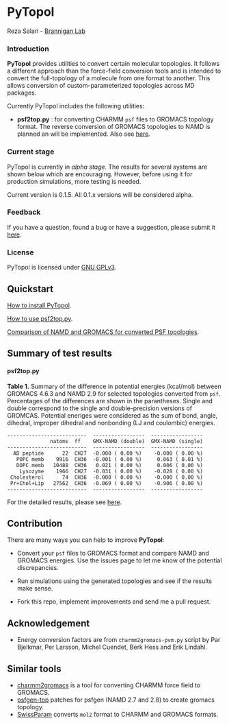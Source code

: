 # PyTopol

Reza Salari - [Brannigan Lab](http://branniganlab.org)

### Introduction

**PyTopol** provides utilities to convert certain molecular topologies.
It follows a different approach than the force-field conversion tools and
is intended to convert the full-topology of a molecule from one format to
another. This allows conversion of custom-parameterized topologies across
MD packages.

Currently PyTopol includes the following utilities:

* **psf2top.py** : for converting CHARMM `psf` files to GROMACS topology format. The
reverse conversion of GROMACS topologies to NAMD is planned an will be implemented. Also see
[here](http://www.ks.uiuc.edu/Research/namd/2.9/ug/node14.html).


### Current stage
PyTopol is currently in *alpha stage*. The results for several
systems are shown below which are encouraging. However, before using it for
production simulations, more testing is needed.

Current version is 0.1.5. All 0.1.x versions will be considered alpha.


### Feedback
If you have a question, found a bug or have a suggestion, please submit it
[here](http://github.com/resal81/pytopol/issues).

### License
PyTopol is licensed under [GNU GPLv3](http://www.gnu.org/licenses/gpl.html).



## Quickstart

[How to install PyTopol](https://github.com/resal81/PyTopol/wiki/PyTopol-Installation).

[How to use psf2top.py](https://github.com/resal81/PyTopol/wiki/psf2top-Usage).

[Comparison of NAMD and GROMACS for converted PSF topologies](https://github.com/resal81/PyTopol/wiki/psf2top-Tests).

## Summary of test results

#### psf2top.py

**Table 1.** Summary of the difference in potential energies (kcal/mol) between GROMACS 4.6.3 and NAMD 2.9 for
selected topologies converted from `psf`.  Percentages of the differences are shown in the parantheses.
Single and double correspond to
the single and double-precision versions of GROMCAS. Potential eneriges were considered as the sum of bond, angle, dihedral,
improper dihedral and nonbonding (LJ and coulombic) energies.
```
--------------------------  -----------------  -----------------
              natoms  ff    GMX-NAMD (double)  GMX-NAMD (single)
--------------------------  -----------------  -----------------
  AD peptide      22  CH27  -0.000 ( 0.00 %)    -0.000 ( 0.00 %)
   POPC memb    9916  CH36  -0.001 ( 0.00 %)     0.063 ( 0.01 %)
   DOPC memb   10488  CH36   0.021 ( 0.00 %)     0.006 ( 0.00 %)
    Lysozyme    1966  CH27  -0.031 ( 0.00 %)    -0.028 ( 0.00 %)
 Cholesterol      74  CH36  -0.000 ( 0.00 %)    -0.000 ( 0.00 %)
 Pr+Chol+Lip   27562  CH36  -0.069 ( 0.00 %)    -0.906 ( 0.00 %)
--------------------------  -----------------  -----------------
```
For the detailed results, please see [here](https://github.com/resal81/PyTopol/wiki/psf2top-Tests).


## Contribution
There are many ways you can help to improve **PyTopol**:

* Convert your `psf` files to GROMACS format and compare NAMD and GROMACS energies.
  Use the issues page to let me know of the potential discrepancies.

* Run simulations using the generated topologies and see if the results make sense.

* Fork this repo, implement improvements and send me a pull request.


## Acknowledgement
* Energy conversion factors are from `charmm2gromacs-pvm.py` script by Par Bjelkmar,
Per Larsson, Michel Cuendet, Berk Hess and Erik Lindahl.

## Similar tools
* [charmm2gromacs](http://www.gromacs.org/@api/deki/files/185/=charmm2gromacs-pvm.py)
  is a tool for converting CHARMM force field to GROMACS.
* [psfgen-top](https://github.com/benlabs/psfgen-top) patches for psfgen (NAMD 2.7 and 2.8)
  to create gromacs topology.
* [SwissParam](http://www.swissparam.ch/) converts `mol2` format to CHARMM and GROMACS
  formats.



